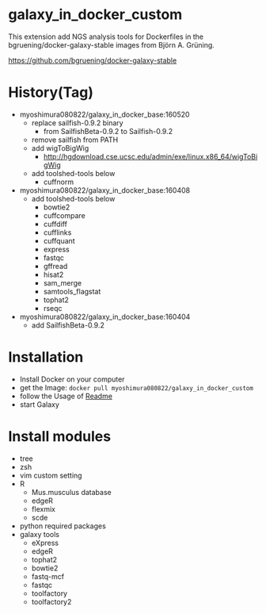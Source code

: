 # galaxy_in_docker_custom

This extension add NGS analysis tools for Dockerfiles 
in the bgruening/docker-galaxy-stable images from Björn A. Grüning.

https://github.com/bgruening/docker-galaxy-stable

# History(Tag)
- myoshimura080822/galaxy_in_docker_base:160520
  - replace sailfish-0.9.2 binary
    - from SailfishBeta-0.9.2 to Sailfish-0.9.2
  - remove sailfish from PATH
  - add wigToBigWig
    - http://hgdownload.cse.ucsc.edu/admin/exe/linux.x86_64/wigToBigWig
  - add toolshed-tools below
    - cuffnorm 
- myoshimura080822/galaxy_in_docker_base:160408
  - add toolshed-tools below
    - bowtie2          
    - cuffcompare      
    - cuffdiff        
    - cufflinks        
    - cuffquant        
    - express          
    - fastqc           
    - gffread          
    - hisat2           
    - sam_merge        
    - samtools_flagstat
    - tophat2 
    - rseqc
- myoshimura080822/galaxy_in_docker_base:160404
  - add SailfishBeta-0.9.2

# Installation
- Install Docker on your computer
- get the Image: ```docker pull myoshimura080822/galaxy_in_docker_custom```
- follow the Usage of [Readme](https://github.com/bgruening/docker-galaxy-stable/blob/master/README.md)
- start Galaxy

# Install modules
- tree
- zsh
- vim custom setting
- R
  - Mus.musculus database
  - edgeR
  - flexmix
  - scde
- python required packages
- galaxy tools
  - eXpress
  - edgeR
  - tophat2
  - bowtie2
  - fastq-mcf
  - fastqc
  - toolfactory
  - toolfactory2

